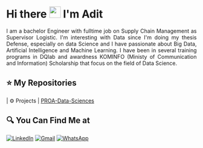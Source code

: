# Hi there <img src="https://github.com/TheDudeThatCode/TheDudeThatCode/blob/master/Assets/Hi.gif" width="30px"> I'm Adit

<p align="justify">
  I am a bachelor Engineer with fulltime job on Supply Chain Management as Supervisor Logistic. I'm interesting with Data since I'm doing my thesis Defense, especially on data Science and I have passionate about Big Data, Artificial Intelligence and Machine Learning. I have been in several training programs in DQlab and awardness KOMINFO (Ministy of Communication and Information)  Scholarship that focus on the field of Data Science.
</p>

 ## ⭐ My Repositories
| ⚙ Projects | [PROA-Data-Sciences](https://github.com/Adityanurilman/PROA-Data-Science)

## 🔍 You Can Find Me at

<p>
  <a href="https://www.linkedin.com/in/adityanurilman" target="_blank"><img alt="LinkedIn" src="https://img.shields.io/badge/linkedin-%230077B5.svg?&style=for-the-badge&logo=linkedin&logoColor=white" /></a>   
  <a href="mailto:adityanurilmanw@gmail.com" target="_blank"><img alt="Gmail" src="https://img.shields.io/badge/gmail-D14836?&style=for-the-badge&logo=gmail&logoColor=white"/></a>    
  <a href="https://api.whatsapp.com/send?phone=6287770854496&text=Hello%20my%20name%20Aditya%2C%20I%27m%20specialist%20of%20data%20scientist%2Fdata%20analyst%20and%20web%20development.%20May%20I%20help%20you%3F%20we%27ll%20make%20it%20easier." target="_blank"><img alt="WhatsApp" src="https://img.shields.io/badge/WhatsApp-25D366?style=for-the-badge&logo=whatsapp&logoColor=white" /></a>  
</p>
